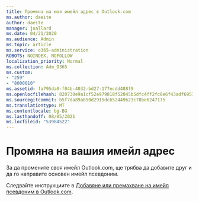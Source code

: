```yaml
---
title: Промяна на моя имейл адрес в Outlook.com
ms.author: daeite
author: daeite
manager: joallard
ms.date: 04/21/2020
ms.audience: Admin
ms.topic: article
ms.service: o365-administration
ROBOTS: NOINDEX, NOFOLLOW
localization_priority: Normal
ms.collection: Adm_O365
ms.custom:
- "259"
- "8000010"
ms.assetid: fa795da0-f04b-4032-bd27-177ecdd488f9
ms.openlocfilehash: 820730e9a1cf52e979818f52045b5dfc4ff2fc8e6f43adf695182ff5d148f4b3
ms.sourcegitcommit: b5f7da89a650d2915dc652449623c78be6247175
ms.translationtype: MT
ms.contentlocale: bg-BG
ms.lasthandoff: 08/05/2021
ms.locfileid: "53984522"
---
```

# <a name="change-your-email-address"></a>Промяна на вашия имейл адрес

За да промените своя имейл Outlook.com, ще трябва да добавите друг и да го направите основен имейл псевдоним.
  
Следвайте инструкциите в [Добавяне или премахване на имейл псевдоним в Outlook.com](https://support.office.com/article/459b1989-356d-40fa-a689-8f285b13f1f2?wt.mc_id=Office_Outlook_com_Alchemy).